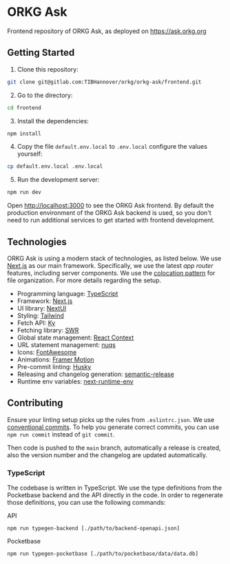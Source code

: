 # ORKG Ask

Frontend repository of ORKG Ask, as deployed on https://ask.orkg.org

## Getting Started

1. Clone this repository:

```bash
git clone git@gitlab.com:TIBHannover/orkg/orkg-ask/frontend.git
```

2. Go to the directory:

```bash
cd frontend
```

3. Install the dependencies:

```bash
npm install
```

4. Copy the file `default.env.local` to `.env.local` configure the values yourself:

```bash
cp default.env.local .env.local
```

5. Run the development server:

```bash
npm run dev
```

Open [http://localhost:3000](http://localhost:3000) to see the ORKG Ask frontend. By default the production environment of the ORKG Ask backend is used, so you don't need to run additional services to get started with frontend development.

## Technologies

ORKG Ask is using a modern stack of technologies, as listed below. We use [Next.js](https://nextjs.org/docs) as our main framework. Specifically, we use the latest _app router_ features, including server components. We use the [colocation pattern](https://nextjs.org/docs/app/building-your-application/routing/colocation) for file organization. For more details regarding the setup.

- Programming language: [TypeScript](https://www.typescriptlang.org/)
- Framework: [Next.js](https://nextjs.org/)
- UI library: [NextUI](https://nextui.org/)
- Styling: [Tailwind](https://tailwindcss.com/)
- Fetch API: [Ky](https://github.com/sindresorhus/ky)
- Fetching library: [SWR](https://swr.vercel.app/)
- Global state management: [React Context](https://react.dev/reference/react/createContext)
- URL statement management: [nuqs](https://nuqs.47ng.com/)
- Icons: [FontAwesome](https://fontawesome.com/)
- Animations: [Framer Motion](https://www.framer.com/motion/)
- Pre-commit linting: [Husky](https://typicode.github.io/husky/)
- Releasing and changelog generation: [semantic-release](https://github.com/semantic-release/semantic-release)
- Runtime env variables: [next-runtime-env](https://github.com/expatfile/next-runtime-env)

## Contributing

Ensure your linting setup picks up the rules from `.eslintrc.json`. We use [conventional commits](https://www.conventionalcommits.org/en/v1.0.0/). To help you generate correct commits, you can use `npm run commit` instead of `git commit`.

Then code is pushed to the `main` branch, automatically a release is created, also the version number and the changelog are updated automatically.

### TypeScript

The codebase is written in TypeScript. We use the type definitions from the Pocketbase backend and the API directly in the code. In order to regenerate those definitions, you can use the following commands:

API

```bash:
npm run typegen-backend [./path/to/backend-openapi.json]
```

Pocketbase

```bash:
npm run typegen-pocketbase [./path/to/pocketbase/data/data.db]
```
